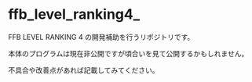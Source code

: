 # ffb_level_ranking4_

FFB LEVEL RANKING 4 の開発補助を行うリポジトリです。

本体のプログラムは現在非公開ですが頃合いを見て公開するかもしれません。

不具合や改善点があれば記載してみてください。